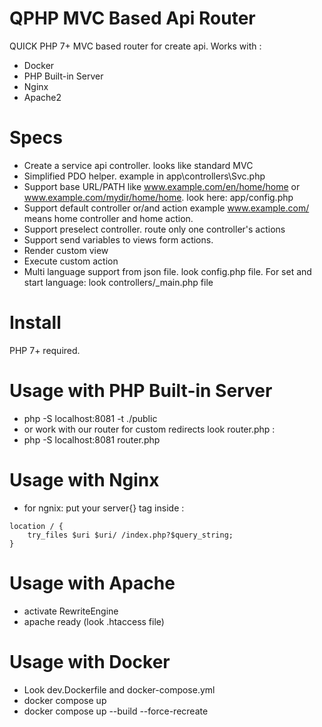 # QPHP MVC Based Api Router
QUICK PHP 7+ MVC based router for create api. Works with :
 - Docker
 - PHP Built-in Server 
 - Nginx
 - Apache2
# Specs
- Create a service api controller. looks like standard MVC 
- Simplified PDO helper. example in app\controllers\Svc.php
- Support base URL/PATH like www.example.com/en/home/home or  www.example.com/mydir/home/home. look here: app/config.php
- Support default controller or/and action example www.example.com/ means home controller and home action.
- Support preselect controller. route only one controller's actions 
- Support send variables to views form actions.
- Render custom view
- Execute custom action
- Multi language support from json file. look config.php file. For set and start language: look controllers/_main.php  file 

# Install
PHP 7+ required. 

# Usage with PHP Built-in Server 
- php -S localhost:8081 -t ./public
- or work with our router for custom redirects look router.php :
- php -S localhost:8081 router.php

# Usage with Nginx 
- for ngnix: put your server{} tag inside :
```
location / {
    try_files $uri $uri/ /index.php?$query_string;
}
```
# Usage with Apache 
- activate RewriteEngine
- apache ready (look .htaccess file)

# Usage with Docker 
- Look dev.Dockerfile and  docker-compose.yml
- docker compose up
- docker compose up --build --force-recreate

